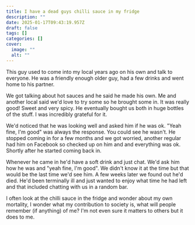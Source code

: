 ```yaml
---
title: I have a dead guys chilli sauce in my fridge
description: ""
date: 2025-01-17T09:43:19.957Z
draft: false
tags: []
categories: []
cover:
  image: ""
  alt: ""
---
```

This guy used to come into my local years ago on his own and talk to everyone. He was a friendly enough older guy, had a few drinks and went home to his partner.

We got talking about hot sauces and he said he made his own. Me and another local said we'd love to try some so he brought some in. It was really good! Sweet and very spicy. He eventually bought us both in huge bottles of the stuff. I was incredibly grateful for it.

We'd noticed that he was looking well and asked him if he was ok. "Yeah fine, I'm good" was always the response. You could see he wasn't. He stopped coming in for a few months and we got worried, another regular had him on Facebook so checked up on him and and everything was ok. Shortly after he started coming back in.

Whenever he came in he'd have a soft drink and just chat. We'd ask him how he was and "yeah fine, I'm good". We didn't know it at the time but that would be the last time we'd see him. A few weeks later we found out he'd died. He'd been terminally ill and just wanted to enjoy what time he had left and that included chatting with us in a random bar.

I often look at the chilli sauce in the fridge and wonder about my own mortality, I wonder what my contribution to society is, what will people remember (if anything) of me? I'm not even sure it matters to others but it does to me.